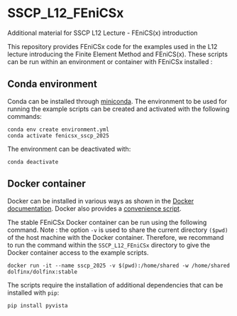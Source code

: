 # SSCP_L12_FEniCSx
Additional material for SSCP L12 Lecture - FEniCS(x) introduction

This repository provides FEniCSx code for the examples used in the L12 lecture introducing the Finite Element Method and FEniCS(x).
These scripts can be run within an environment or container with FEniCSx installed :

## Conda environment
Conda can be installed through [miniconda](https://www.anaconda.com/docs/getting-started/miniconda/install#quickstart-install-instructions).
The environment to be used for running the example scripts can be created and activated with the following commands: 
```
conda env create environment.yml
conda activate fenicsx_sscp_2025
```
The environment can be deactivated with:
```
conda deactivate
```

## Docker container
Docker can be installed in various ways as shown in the [Docker documentation](https://docs.docker.com/).
Docker also provides a [convenience script](https://docs.docker.com/engine/install/ubuntu/#install-using-the-convenience-script).

The stable FEniCSx Docker container can be run using the following command.
Note : the option `-v` is used to share the current directory `($pwd)` of the host machine with the Docker container. Therefore, we recommand to run the command within the `SSCP_L12_FEniCSx` directory to give the Docker container access to the example scripts.

```
docker run -it --name sscp_2025 -v $(pwd):/home/shared -w /home/shared dolfinx/dolfinx:stable
```
The scripts require the installation of additional dependencies that can be installed with `pip`:
```
pip install pyvista
```